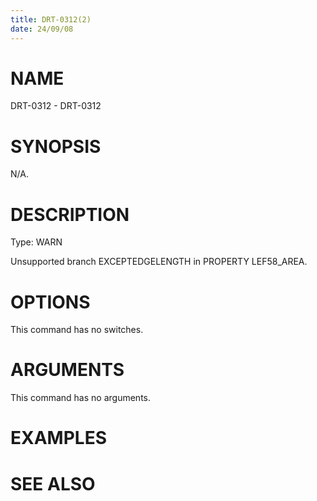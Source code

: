 ```yaml
---
title: DRT-0312(2)
date: 24/09/08
---
```


# NAME

DRT-0312 - DRT-0312

# SYNOPSIS

N/A.

# DESCRIPTION

Type: WARN

Unsupported branch EXCEPTEDGELENGTH in PROPERTY LEF58_AREA.

# OPTIONS

This command has no switches.

# ARGUMENTS

This command has no arguments.

# EXAMPLES

# SEE ALSO
